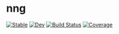 # nng

[![Stable](https://img.shields.io/badge/docs-stable-blue.svg)](https://guillemborrell.github.io/nng.jl/stable)
[![Dev](https://img.shields.io/badge/docs-dev-blue.svg)](https://guillemborrell.github.io/nng.jl/dev)
[![Build Status](https://travis-ci.com/guillemborrell/nng.jl.svg?branch=master)](https://travis-ci.com/guillemborrell/nng.jl)
[![Coverage](https://codecov.io/gh/guillemborrell/nng.jl/branch/master/graph/badge.svg)](https://codecov.io/gh/guillemborrell/nng.jl)
